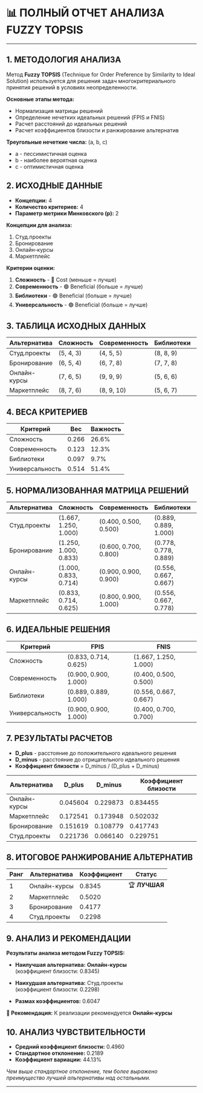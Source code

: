 # 📊 ПОЛНЫЙ ОТЧЕТ АНАЛИЗА FUZZY TOPSIS
---
## 1. МЕТОДОЛОГИЯ АНАЛИЗА

Метод **Fuzzy TOPSIS** (Technique for Order Preference by Similarity to Ideal Solution) 
используется для решения задач многокритериального принятия решений в условиях неопределенности.

**Основные этапы метода:**
- Нормализация матрицы решений
- Определение нечетких идеальных решений (FPIS и FNIS)
- Расчет расстояний до идеальных решений
- Расчет коэффициентов близости и ранжирование альтернатив

**Треугольные нечеткие числа:** (a, b, c)
- a - пессимистичная оценка
- b - наиболее вероятная оценка  
- c - оптимистичная оценка

## 2. ИСХОДНЫЕ ДАННЫЕ
- **Концепции:** 4
- **Количество критериев:** 4
- **Параметр метрики Минковского (p):** 2

**Концепции для анализа:**
  1. Студ.проекты
  2. Бронирование
  3. Онлайн-курсы
  4. Маркетплейс

**Критерии оценки:**
  1. **Сложность** - 🔴 Cost (меньше = лучше)
  2. **Современность** - 🟢 Beneficial (больше = лучше)
  3. **Библиотеки** - 🟢 Beneficial (больше = лучше)
  4. **Универсальность** - 🟢 Beneficial (больше = лучше)
## 3. ТАБЛИЦА ИСХОДНЫХ ДАННЫХ
| Альтернатива | Сложность | Современность | Библиотеки | Универсальность |
|-------------|-----------|---------------|------------|----------------|
| Студ.проекты | (5, 4, 3) | (4, 5, 5) | (8, 8, 9) | (6, 7, 7) |
| Бронирование | (6, 5, 4) | (6, 7, 8) | (7, 7, 8) | (6, 7, 8) |
| Онлайн-курсы | (7, 6, 5) | (9, 9, 9) | (5, 6, 6) | (9, 9, 10) |
| Маркетплейс | (8, 7, 6) | (8, 9, 10) | (5, 6, 7) | (4, 7, 8) |
## 4. ВЕСА КРИТЕРИЕВ
| Критерий | Вес | Важность |
|----------|-----|----------|
| Сложность | 0.266 | 26.6% |
| Современность | 0.123 | 12.3% |
| Библиотеки | 0.097 | 9.7% |
| Универсальность | 0.514 | 51.4% |
## 5. НОРМАЛИЗОВАННАЯ МАТРИЦА РЕШЕНИЙ
| Альтернатива | Сложность | Современность | Библиотеки | Универсальность |
|-------------|-----------|---------------|------------|----------------|
| Студ.проекты | (1.667, 1.250, 1.000) | (0.400, 0.500, 0.500) | (0.889, 0.889, 1.000) | (0.600, 0.700, 0.700) |
| Бронирование | (1.250, 1.000, 0.833) | (0.600, 0.700, 0.800) | (0.778, 0.778, 0.889) | (0.600, 0.700, 0.800) |
| Онлайн-курсы | (1.000, 0.833, 0.714) | (0.900, 0.900, 0.900) | (0.556, 0.667, 0.667) | (0.900, 0.900, 1.000) |
| Маркетплейс | (0.833, 0.714, 0.625) | (0.800, 0.900, 1.000) | (0.556, 0.667, 0.778) | (0.400, 0.700, 0.800) |
## 6. ИДЕАЛЬНЫЕ РЕШЕНИЯ
| Критерий | FPIS | FNIS |
|----------|------|------|
| Сложность | (0.833, 0.714, 0.625) | (1.667, 1.250, 1.000) |
| Современность | (0.900, 0.900, 1.000) | (0.400, 0.500, 0.500) |
| Библиотеки | (0.889, 0.889, 1.000) | (0.556, 0.667, 0.667) |
| Универсальность | (0.900, 0.900, 1.000) | (0.400, 0.700, 0.700) |
## 7. РЕЗУЛЬТАТЫ РАСЧЕТОВ
- **D_plus** - расстояние до положительного идеального решения
- **D_minus** - расстояние до отрицательного идеального решения
- **Коэффициент близости** = D_minus / (D_plus + D_minus)

| Альтернатива | D_plus | D_minus | Коэффициент близости |
|--------------|--------|---------|----------------------|
| Онлайн-курсы | 0.045604 | 0.229873 | 0.834455 |
| Маркетплейс | 0.172541 | 0.173948 | 0.502032 |
| Бронирование | 0.151619 | 0.108779 | 0.417743 |
| Студ.проекты | 0.221736 | 0.066140 | 0.229751 |
## 8. ИТОГОВОЕ РАНЖИРОВАНИЕ АЛЬТЕРНАТИВ
| Ранг | Альтернатива | Коэффициент | Статус |
|------|-------------|-------------|--------|
| 1 | Онлайн-курсы | 0.8345 | 🏆 **ЛУЧШАЯ** |
| 2 | Маркетплейс | 0.5020 |  |
| 3 | Бронирование | 0.4177 |  |
| 4 | Студ.проекты | 0.2298 |  |
## 9. АНАЛИЗ И РЕКОМЕНДАЦИИ

**Результаты анализа методом Fuzzy TOPSIS:**

- **Наилучшая альтернатива:** **Онлайн-курсы**  
  (коэффициент близости: 0.8345)

- **Наихудшая альтернатива:** Студ.проекты  
  (коэффициент близости: 0.2298)

- **Размах коэффициентов:** 0.6047

**🎯 Рекомендация:** К реализации рекомендуется **Онлайн-курсы**

## 10. АНАЛИЗ ЧУВСТВИТЕЛЬНОСТИ

- **Средний коэффициент близости:** 0.4960
- **Стандартное отклонение:** 0.2189
- **Коэффициент вариации:** 44.13%

*Чем выше стандартное отклонение, тем более выражено преимущество лучшей альтернативы над остальными.*

---